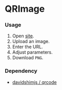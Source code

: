 # QRImage


### Usage

1. Open [site](https://dadio-image-qr-code.vercel.app/).
2. Upload an image.
3. Enter the URL.
4. Adjust parameters.
5. Download `PNG`.

### Dependency

* [davidshimjs / qrcode](https://github.com/davidshimjs/qrcodejs)

